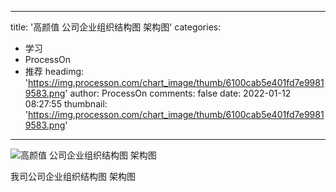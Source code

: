 
---
title: '高颜值 公司企业组织结构图 架构图'
categories: 
 - 学习
 - ProcessOn
 - 推荐
headimg: 'https://img.processon.com/chart_image/thumb/6100cab5e401fd7e99819583.png'
author: ProcessOn
comments: false
date: 2022-01-12 08:27:55
thumbnail: 'https://img.processon.com/chart_image/thumb/6100cab5e401fd7e99819583.png'
---

<div>   
<img class="thumb" alt="高颜值 公司企业组织结构图 架构图" src="https://img.processon.com/chart_image/thumb/6100cab5e401fd7e99819583.png" referrerpolicy="no-referrer">
<p>我司公司企业组织结构图 架构图</p>  
</div>
            